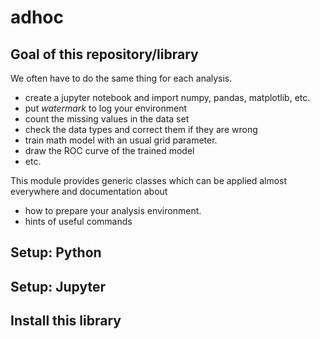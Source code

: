 # adhoc

## Goal of this repository/library 

We often have to do the same thing for each analysis. 

- create a jupyter notebook and import numpy, pandas, matplotlib, etc.
- put *watermark* to log your environment
- count the missing values in the data set  
- check the data types and correct them if they are wrong
- train math model with an usual grid parameter.
- draw the ROC curve of the trained model
- etc.

This module provides generic classes which can be applied almost everywhere
and documentation about

- how to prepare your analysis environment.
- hints of useful commands

## Setup: Python


## Setup: Jupyter


## Install this library

